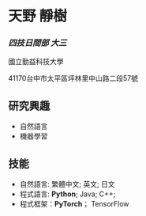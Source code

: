 # 天野 靜樹
### *四技日間部 大三*

國立勤益科技大學

41170台中市太平區坪林里中山路二段57號

## 研究興趣
- 自然語言
- 機器學習

## 技能

- 自然語言: 繁體中文; 英文; 日文
- 程式語言: **Python**; Java; C++;
- 程式框架：**PyTorch**； TensorFlow
